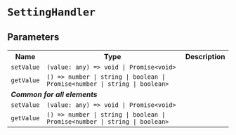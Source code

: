 # `SettingHandler`
## Parameters 
<table><tr><th>Name</th><th>Type</th><th>Description</th></tr>
<tr><td><code>setValue</code></td><td><code>(value: any) =&gt; void | Promise&lt;void&gt;</code></td><td></td></tr>
<tr><td><code>getValue</code></td><td><code>() =&gt; number | string | boolean | Promise&lt;number | string | boolean&gt;</code></td><td></td></tr>
<tr><td colspan='3'><b><em>Common for all elements</em></b></td></tr>
<tr><td><code>setValue</code></td><td><code>(value: any) =&gt; void | Promise&lt;void&gt;</code></td><td></td></tr>
<tr><td><code>getValue</code></td><td><code>() =&gt; number | string | boolean | Promise&lt;number | string | boolean&gt;</code></td><td></td></tr>
</table>